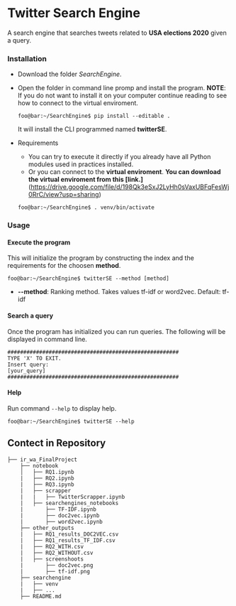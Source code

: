 # Twitter Search Engine
A search engine that searches tweets related to **USA elections 2020** given a query.

### Installation
* Download the folder *SearchEngine*.

* Open the folder in command line promp and install the program. **NOTE**: If you do not want to install it on your computer continue reading to see how to connect to the virtual enviroment.
  ```console
  foo@bar:~/SearchEngine$ pip install --editable .
  ```
  It will install the CLI programmed named **twitterSE**.

* Requirements
  * You can try to execute it directly if you already have all Python modules used in practices installed.
  * Or you can connect to the **virtual enviroment**. **You can download the virtual enviroment from this [link.]**(https://drive.google.com/file/d/198Qk3eSxJ2LyHh0sVaxUBFqFesWj0RrC/view?usp=sharing)
  ```console
  foo@bar:~/SearchEngine$ . venv/bin/activate 
  ```

### Usage
#### Execute the program

This will initialize the program by constructing the index and the requirements for the choosen **method**.
````console
foo@bar:~/SearchEngine$ twitterSE --method [method]
````
* **--method**: Ranking method. Takes values tf-idf or word2vec. Default: tf-idf

#### Search a query
Once the program has initialized you can run queries. The following will be displayed in command line.
```
######################################################
TYPE 'X' TO EXIT.
Insert query:
[your_query]
######################################################
```


#### Help
Run command `--help` to display help.
````console
foo@bar:~/SearchEngine$ twitterSE --help
````

## Contect in Repository
```
├── ir_wa_FinalProject
    ├── notebook
    │   ├── RQ1.ipynb
    |   ├── RQ2.ipynb
    |   ├── RQ3.ipynb
    |   ├── scrapper
    |   |   ├── TwitterScrapper.ipynb
    |   ├── searchengines_notebooks
    |       ├── TF-IDF.ipynb
    |       ├── doc2vec.ipynb
    |       ├── word2vec.ipynb
    ├── other_outputs
    |   ├── RQ1_results_DOC2VEC.csv
    |   ├── RQ1_results_TF_IDF.csv
    |   ├── RQ2_WITH.csv
    |   ├── RQ2_WITHOUT.csv
    |   ├── screenshoots
    |       ├── doc2vec.png
    |       ├── tf-idf.png
    ├── searchengine
    |   ├── venv
    |   ├── ...
    ├── README.md
```
